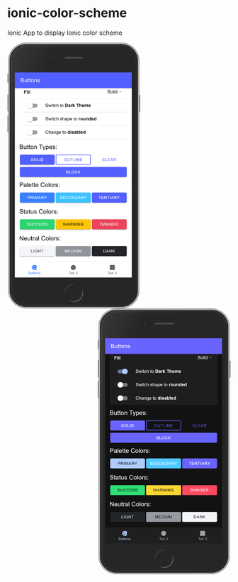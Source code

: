 # ionic-color-scheme
Ionic App to display Ionic color scheme

<div>
<img src="https://github.com/Aingeru72/ionic-color-scheme/blob/master/images/light_mode.png" alt="Light Mode" title="Light Mode" width="300" height="600" align="left">
<img src="https://github.com/Aingeru72/ionic-color-scheme/blob/master/images/dark_mode.png" alt="Dark Mode" title="Dark Mode" width="300" height="600" align="right">
</div>
